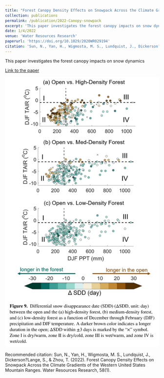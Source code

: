 ```yaml
---
title: "Forest Canopy Density Effects on Snowpack Across the Climate Gradients of the Western United States Mountain Ranges"
collection: publications
permalink: /publication/2022-Canopy-snowpack
excerpt: 'This paper investigates the forest canopy impacts on snow dynamics'
date: 1/4/2022
venue: 'Water Resources Research'
paperurl: 'https://doi.org/10.1029/2020WR029194'
citation: 'Sun, N., Yan, H., Wigmosta, M. S., Lundquist, J., Dickerson?Lange, S., &amp; Zhou, T. (2022). Forest Canopy Density Effects on Snowpack Across the Climate Gradients of the Western United States Mountain Ranges. Water Resources Research, 58(1). '
---
```

This paper investigates the forest canopy impacts on snow dynamics

[Link to the paper](https://doi.org/10.1029/2020WR029194)

![image](../images/papers/2022-Canopy-snowpack.png)

Recommended citation: Sun, N., Yan, H., Wigmosta, M. S., Lundquist, J., Dickerson?Lange, S., & Zhou, T. (2022). Forest Canopy Density Effects on Snowpack Across the Climate Gradients of the Western United States Mountain Ranges. Water Resources Research, 58(1). 